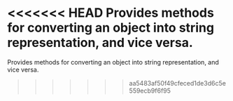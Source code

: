 <<<<<<< HEAD
Provides methods for converting an object into string representation, and vice versa.
=======
Provides methods for converting an object into string representation, and vice versa.
>>>>>>> aa5483af50f49cfeced1de3d6c5e559ecb9f6f95
